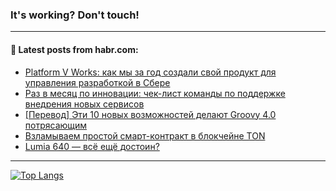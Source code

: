 ### It's working? Don't touch!

---
<!--
#### 🛠️ Technical stack:

![C++](https://img.shields.io/badge/C++-informational?logo=c%2B%2B&style=flat&logoColor=white&color=9C033A)
![Java](https://img.shields.io/badge/Java-informational?logo=java&style=flat&logoColor=white&color=007396)
![Kotlin](https://img.shields.io/badge/Kotlin-informational?logo=Kotlin&style=flat&logoColor=white&color=0095D5)
![JS](https://img.shields.io/badge/JS-informational?logo=javaScript&style=flat&logoColor=black&color=F7Df1E) <br>
![HTML5](https://img.shields.io/badge/HTML5-informational?logo=html5&style=flat&logoColor=white&color=E34F26)
![CSS3](https://img.shields.io/badge/CSS3-informational?logo=css3&style=flat&logoColor=white&color=157286)
![Sass](https://img.shields.io/badge/Saas-informational?logo=sass&style=flat&logoColor=white&color=hotpink)
![PHP](https://img.shields.io/badge/PHP-informational?logo=php&style=flat&logoColor=white&color=777BB4) <br>
![WebPAck](https://img.shields.io/badge/WebPack-informational?logo=webPack&style=flat&logoColor=white&color=FF6F00)
![Bootstrap](https://img.shields.io/badge/Bootstrap-informational?logo=Bootstrap&style=flat&logoColor=white&color=7952B3)
![MySQL](https://img.shields.io/badge/MySQL-informational?logo=MySQL&style=flat&logoColor=white&color=00f) <br>
![NodeJS](https://img.shields.io/badge/NodeJS-informational?logo=node.js&style=flat&logoColor=white&color=43853D)
![Spring](https://img.shields.io/badge/Spring-informational?logo=Spring&style=flat&logoColor=white&color=0A9EDC)
![Angular](https://img.shields.io/badge/Vue-informational?logo=vue.js&style=flat&logoColor=white&color=red)
![Git](https://img.shields.io/badge/Git-informational?logo=git&style=flat&logoColor=white&color=darkorange)

___
-->

#### 💬 Latest posts from habr.com:

<!-- BLOG-POST-LIST:START -->
- [Platform V Works: как мы за год создали свой продукт для управления разработкой в Сбере](https://habr.com/ru/post/702360/?utm_source=habrahabr&utm_medium=rss&utm_campaign=702360)
- [Раз в месяц по инновации: чек-лист команды по поддержке внедрения новых сервисов](https://habr.com/ru/post/702318/?utm_source=habrahabr&utm_medium=rss&utm_campaign=702318)
- [[Перевод] Эти 10 новых возможностей делают Groovy 4.0 потрясающим](https://habr.com/ru/post/702356/?utm_source=habrahabr&utm_medium=rss&utm_campaign=702356)
- [Взламываем простой смарт-контракт в блокчейне TON](https://habr.com/ru/post/702352/?utm_source=habrahabr&utm_medium=rss&utm_campaign=702352)
- [Lumia 640 — всё ещё достоин?](https://habr.com/ru/post/702334/?utm_source=habrahabr&utm_medium=rss&utm_campaign=702334)
<!-- BLOG-POST-LIST:END -->

---

[![Top Langs](https://github-readme-stats.vercel.app/api/top-langs/?username=zloylis&layout=compact&hide_border=true&theme=dracula)](https://github.com/zloylis)
